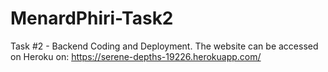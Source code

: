 # MenardPhiri-Task2
Task #2 - Backend Coding and Deployment.
The website can be accessed on Heroku on: https://serene-depths-19226.herokuapp.com/
